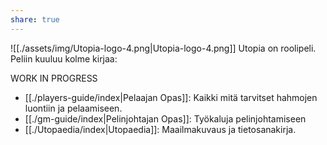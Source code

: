 ```yaml
---
share: true
---
```


![[./assets/img/Utopia-logo-4.png|Utopia-logo-4.png]]
Utopia on roolipeli. Peliin kuuluu kolme kirjaa:

WORK IN PROGRESS

- [[./players-guide/index|Pelaajan Opas]]: Kaikki mitä tarvitset hahmojen luontiin ja pelaamiseen.
- [[./gm-guide/index|Pelinjohtajan Opas]]: Työkaluja pelinjohtamiseen
- [[./Utopaedia/index|Utopaedia]]: Maailmakuvaus ja tietosanakirja.

